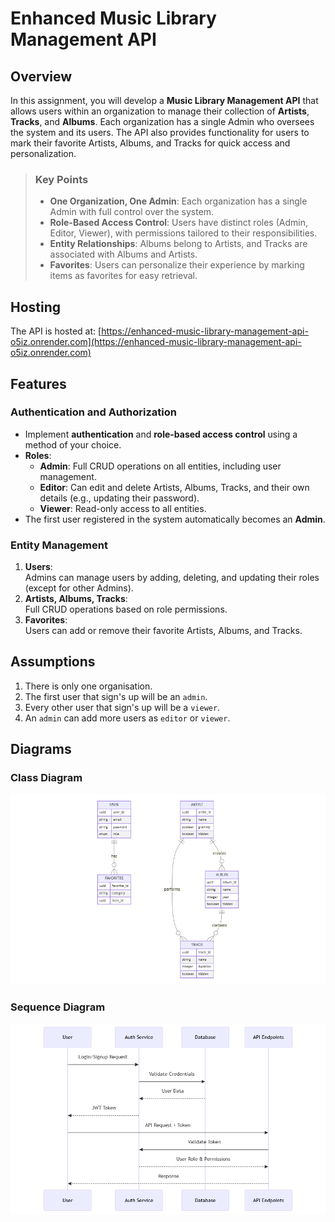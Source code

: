 # Enhanced Music Library Management API

## Overview

In this assignment, you will develop a **Music Library Management API** that allows users within an organization to manage their collection of **Artists**, **Tracks**, and **Albums**. Each organization has a single Admin who oversees the system and its users. The API also provides functionality for users to mark their favorite Artists, Albums, and Tracks for quick access and personalization.

> ### Key Points
>
> - **One Organization, One Admin**: Each organization has a single Admin with full control over the system.
> - **Role-Based Access Control**: Users have distinct roles (Admin, Editor, Viewer), with permissions tailored to their responsibilities.
> - **Entity Relationships**: Albums belong to Artists, and Tracks are associated with Albums and Artists.
> - **Favorites**: Users can personalize their experience by marking items as favorites for easy retrieval.

## Hosting

The API is hosted at: [https://enhanced-music-library-management-api-o5iz.onrender.com](https://enhanced-music-library-management-api-o5iz.onrender.com)

## Features

### Authentication and Authorization

- Implement **authentication** and **role-based access control** using a method of your choice.
- **Roles**:
  - **Admin**: Full CRUD operations on all entities, including user management.
  - **Editor**: Can edit and delete Artists, Albums, Tracks, and their own details (e.g., updating their password).
  - **Viewer**: Read-only access to all entities.
- The first user registered in the system automatically becomes an **Admin**.

### Entity Management

1. **Users**:  
   Admins can manage users by adding, deleting, and updating their roles (except for other Admins).
2. **Artists, Albums, Tracks**:  
   Full CRUD operations based on role permissions.
3. **Favorites**:  
   Users can add or remove their favorite Artists, Albums, and Tracks.

## Assumptions

1. There is only one organisation.
2. The first user that sign's up will be an `admin`.
3. Every other user that sign's up will be a `viewer`.
4. An `admin` can add more users as `editor` or `viewer`.

## Diagrams

### Class Diagram

![Class Diagram](./images/Class%20Diagram.png?raw=true "Class Diagram")

### Sequence Diagram

![Sequence Diagram](./images/Sequence%20Diagram.png?raw=true "Sequence Diagram")
